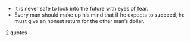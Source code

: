  - It is never safe to look into the future with eyes of fear.
 - Every man should make up his mind that if he expects to succeed, he must give an honest return for the other man’s dollar.

2 quotes